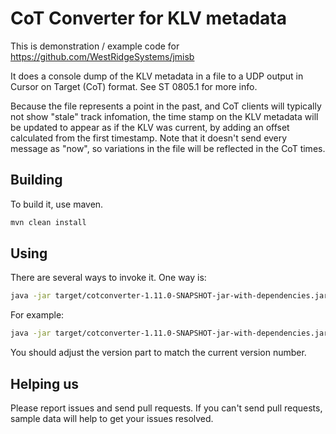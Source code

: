 # CoT Converter for KLV metadata

This is demonstration / example code for <https://github.com/WestRidgeSystems/jmisb>

It does a console dump of the KLV metadata in a file to a UDP output in Cursor on Target (CoT) format. See ST 0805.1 for more info.

Because the file represents a point in the past, and CoT clients will typically not show "stale" track infomation, the time stamp on the KLV metadata will be updated to appear as if the KLV was current, by adding an offset calculated from the first timestamp. Note that it doesn't send every message as "now", so variations in the file will be reflected in the CoT times.

## Building

To build it, use maven.

``` sh
mvn clean install
```

## Using

There are several ways to invoke it. One way is:

``` sh
java -jar target/cotconverter-1.11.0-SNAPSHOT-jar-with-dependencies.jar  {filename}
```

For example:

``` sh
java -jar target/cotconverter-1.11.0-SNAPSHOT-jar-with-dependencies.jar ~/KLV_samples/CheyenneVAhospital.mpeg4
```

You should adjust the version part to match the current version number.

## Helping us

Please report issues and send pull requests. If you can't send pull requests, sample data will help to get your issues resolved.
